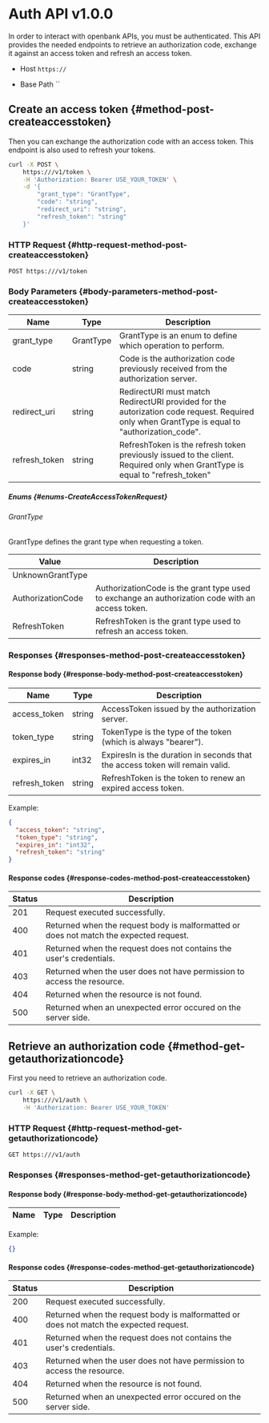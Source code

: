 Auth API v1.0.0
===============

In order to interact with openbank APIs, you must be authenticated. This API provides the needed endpoints to retrieve an authorization code, exchange it against an access token and refresh an access token.

* Host `https://`

* Base Path ``

Create an access token {#method-post-createaccesstoken}
-------------------------------------------------------

Then you can exchange the authorization code with an access token. This endpoint is also used to refresh your tokens.

```sh
curl -X POST \
	https:///v1/token \
	-H 'Authorization: Bearer USE_YOUR_TOKEN' \
	-d '{
		"grant_type": "GrantType",
		"code": "string",
		"redirect_uri": "string",
		"refresh_token": "string"
	}'
```

### HTTP Request {#http-request-method-post-createaccesstoken}

`POST https:///v1/token`

### Body Parameters {#body-parameters-method-post-createaccesstoken}

| Name          | Type      | Description                                                                                                                                   |
|---------------|-----------|-----------------------------------------------------------------------------------------------------------------------------------------------|
| grant_type    | GrantType | GrantType is an enum to define which operation to perform.                                                                                    |
| code          | string    | Code is the authorization code previously received from the authorization server.                                                             |
| redirect_uri  | string    | RedirectURI must match RedirectURI provided for the autorization code request. Required only when GrantType is equal to "authorization_code". |
| refresh_token | string    | RefreshToken is the refresh token previously issued to the client. Required only when GrantType is equal to "refresh_token"                   |

##### Enums {#enums-CreateAccessTokenRequest}

###### GrantType

GrantType defines the grant type when requesting a token.

| Value             | Description                                                                                      |
|-------------------|--------------------------------------------------------------------------------------------------|
| UnknownGrantType  |                                                                                                  |
| AuthorizationCode | AuthorizationCode is the grant type used to exchange an authorization code with an access token. |
| RefreshToken      | RefreshToken is the grant type used to refresh an access token.                                  |

### Responses {#responses-method-post-createaccesstoken}

#### Response body {#response-body-method-post-createaccesstoken}

| Name          | Type   | Description                                                                   |
|---------------|--------|-------------------------------------------------------------------------------|
| access_token  | string | AccessToken issued by the authorization server.                               |
| token_type    | string | TokenType is the type of the token (which is always "bearer").                |
| expires_in    | int32  | ExpiresIn is the duration in seconds that the access token will remain valid. |
| refresh_token | string | RefreshToken is the token to renew an expired access token.                   |

Example:

```json
{
  "access_token": "string",
  "token_type": "string",
  "expires_in": "int32",
  "refresh_token": "string"
}
```

#### Response codes {#response-codes-method-post-createaccesstoken}

| Status | Description                                                                            |
|--------|----------------------------------------------------------------------------------------|
| 201    | Request executed successfully.                                                         |
| 400    | Returned when the request body is malformatted or does not match the expected request. |
| 401    | Returned when the request does not contains the user's credentials.                    |
| 403    | Returned when the user does not have permission to access the resource.                |
| 404    | Returned when the resource is not found.                                               |
| 500    | Returned when an unexpected error occured on the server side.                          |

Retrieve an authorization code {#method-get-getauthorizationcode}
-----------------------------------------------------------------

First you need to retrieve an authorization code.

```sh
curl -X GET \
	https:///v1/auth \
	-H 'Authorization: Bearer USE_YOUR_TOKEN'
```

### HTTP Request {#http-request-method-get-getauthorizationcode}

`GET https:///v1/auth`

### Responses {#responses-method-get-getauthorizationcode}

#### Response body {#response-body-method-get-getauthorizationcode}

| Name | Type | Description |
|------|------|-------------|

Example:

```json
{}
```

#### Response codes {#response-codes-method-get-getauthorizationcode}

| Status | Description                                                                            |
|--------|----------------------------------------------------------------------------------------|
| 200    | Request executed successfully.                                                         |
| 400    | Returned when the request body is malformatted or does not match the expected request. |
| 401    | Returned when the request does not contains the user's credentials.                    |
| 403    | Returned when the user does not have permission to access the resource.                |
| 404    | Returned when the resource is not found.                                               |
| 500    | Returned when an unexpected error occured on the server side.                          |
